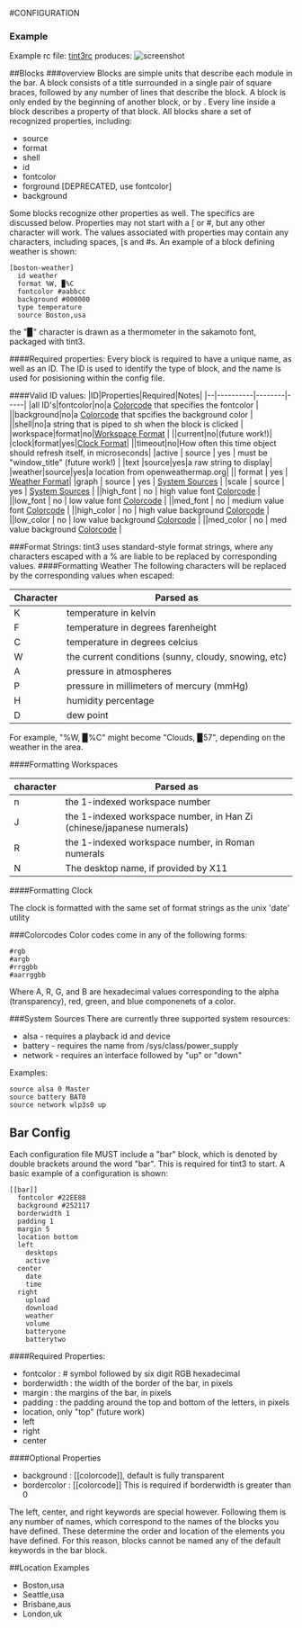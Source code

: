 #CONFIGURATION
### Example
Example rc file:
[tint3rc](https://github.com/tmathmeyer/tint3/blob/master/tint3rc)
produces:
![screenshot](https://github.com/tmathmeyer/tint3/blob/master/screenshot.png)


##Blocks
###overview
Blocks are simple units that describe each module in the bar. A block consists
of a title surrounded in a single pair of square braces, followed by any number
of lines that describe the block. A block is only ended by the beginning of
another block, or by <EOF>. Every line inside a block describes a property of
that block. All blocks share a set of recognized properties, including:

- source
- format
- shell
- id
- fontcolor
- forground [DEPRECATED, use fontcolor]
- background

Some blocks recognize other properties as well. The specifics are discussed
below. Properties may not start with a [ or #, but any other character will
work. The values associated with properties may contain any characters,
including spaces, [s and #s. An example of a block defining weather is shown:
````
[boston-weather]
  id weather
  format %W, ▉%C 
  fontcolor #aabbcc
  background #000000
  type temperature
  source Boston,usa
````
the "▉" character is drawn as a thermometer in the sakamoto font, packaged with
tint3.

####Required properties:
Every block is required to have a unique name, as well as an ID. The ID is used
to identify the type of block, and the name is used for posisioning within the
config file.

####Valid ID values:
|ID|Properties|Required|Notes|
|--|----------|--------|-----|
|all ID's|fontcolor|no|a [Colorcode](#Colorcodes) that specifies the fontcolor |
||background|no|a [Colorcode](#Colorcodes) that spcifies the background color |
||shell|no|a string that is piped to sh when the block is clicked |
|workspace|format|no|[Workspace Format](#Formatting-Workspaces) |
||current|no|(future work!)|
|clock|format|yes|[Clock Format](#Formatting-Clock)|
||timeout|no|How often this time object should refresh itself, in microseconds|
|active | source | yes | must be "window_title" (future work!) |
|text |source|yes|a raw string to display|
|weather|source|yes|a location from openweathermap.org|
|| format | yes | [Weather Format](#Formatting-Weather)|
|graph | source | yes | [System Sources](#System-Sources) |
|scale | source | yes | [System Sources](#System-Sources) |
||high_font | no | high value font [Colorcode](#Colorcodes) |
||low_font | no | low value font [Colorcode](#Colorcodes) |
||med_font | no | medium value font [Colorcode](#Colorcodes) |
||high_color | no | high value background [Colorcode](#Colorcodes) |
||low_color | no | low value background [Colorcode](#Colorcodes) |
||med_color | no | med value background [Colorcode](#Colorcodes) |

###Format Strings:
tint3 uses standard-style format strings, where any characters escaped with a
% are liable to be replaced by corresponding values. 
####Formatting Weather
The following characters will be replaced by the corresponding values when
escaped:

| Character | Parsed as |
| ---------- | ----------- |
| K | temperature in kelvin |
| F | temperature in degrees farenheight |
| C | temperature in degrees celcius |
| W | the current conditions (sunny, cloudy, snowing, etc) |
| A | pressure in atmospheres |
| P | pressure in millimeters of mercury (mmHg) |
| H | humidity percentage |
| D | dew point |

For example, "%W, ▉%C" might become "Clouds, ▉57", depending on the weather
in the area.

####Formatting Workspaces

| character | Parsed as |
| ---------- | ---------- |
| n | the 1-indexed workspace number | 
| J | the 1-indexed workspace number, in Han Zi (chinese/japanese numerals) |
| R | the 1-indexed workspace number, in Roman numerals |
| N | The desktop name, if provided by X11 |

####Formatting Clock

The clock is formatted with the same set of format strings as the unix 
'date' utility

###Colorcodes
Color codes come in any of the following forms:
````
#rgb
#argb
#rrggbb
#aarrggbb
````
Where A, R, G, and B are hexadecimal values corresponding to the 
alpha (transparency), red, green, and blue componenets of a color.

###System Sources
There are currently three supported system resources:
 * alsa - requires a playback id and device
 * battery - requires the name from /sys/class/power_supply
 * network - requires an interface followed by "up" or "down"

Examples:
````
source alsa 0 Master
source battery BAT0
source network wlp3s0 up
````


## Bar Config
Each configuration file MUST include a "bar" block, which is denoted by 
double brackets around the word "bar". This is required for tint3 to start. 
A basic example of a configuration is shown:
````
[[bar]]
  fontcolor #22EE88
  background #252117
  borderwidth 1
  padding 1
  margin 5
  location bottom
  left
    desktops
    active
  center
    date
    time
  right
    upload
    download
    weather
    volume
    batteryone
    batterytwo
````
####Required Properties: 
 * fontcolor : # symbol followed by six digit RGB hexadecimal
 * borderwidth : the width of the border of the bar, in pixels
 * margin : the margins of the bar, in pixels
 * padding : the padding around the top and bottom of the letters, in pixels
 * location, only "top" (future work)
 * left
 * right
 * center

####Optional Properties
* background :  [[colorcode]], default is fully transparent
* bordercolor :  [[colorcode]] This is required if borderwidth is greater than 0

The left, center, and right keywords are special however. Following them is 
any number of names, which correspond to the names of the blocks you have
defined. These determine the order and location of the elements you have
defined. For this reason, blocks cannot be named any of the default keywords
in the bar block. 

##Location Examples
 * Boston,usa
 * Seattle,usa
 * Brisbane,aus
 * London,uk

